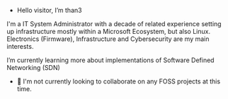 - Hello visitor, I’m than3
  
I'm a IT System Administrator with a decade of related experience setting up infrastructure mostly within a Microsoft Ecosystem, but also Linux.
Electronics (Firmware), Infrastructure and Cybersecurity are my main interests.

I’m currently learning more about implementations of Software Defined Networking (SDN) 

- 💞️ I'm not currently looking to collaborate on any FOSS projects at this time.

<!---
than3-bits/than3-bits is a ✨ special ✨ repository because its `README.md` (this file) appears on your GitHub profile.
You can click the Preview link to take a look at your changes.
--->

